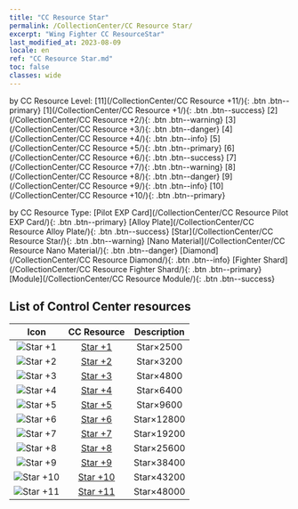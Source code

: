 ```yaml
---
title: "CC Resource Star"
permalink: /CollectionCenter/CC Resource Star/
excerpt: "Wing Fighter CC ResourceStar"
last_modified_at: 2023-08-09
locale: en
ref: "CC Resource Star.md"
toc: false
classes: wide
---
```


  by CC Resource Level:  [11](/CollectionCenter/CC Resource +11/){: .btn .btn--primary}   [1](/CollectionCenter/CC Resource +1/){: .btn .btn--success}   [2](/CollectionCenter/CC Resource +2/){: .btn .btn--warning}   [3](/CollectionCenter/CC Resource +3/){: .btn .btn--danger}   [4](/CollectionCenter/CC Resource +4/){: .btn .btn--info}   [5](/CollectionCenter/CC Resource +5/){: .btn .btn--primary}   [6](/CollectionCenter/CC Resource +6/){: .btn .btn--success}   [7](/CollectionCenter/CC Resource +7/){: .btn .btn--warning}   [8](/CollectionCenter/CC Resource +8/){: .btn .btn--danger}   [9](/CollectionCenter/CC Resource +9/){: .btn .btn--info}   [10](/CollectionCenter/CC Resource +10/){: .btn .btn--primary} 

  by CC Resource Type:  [Pilot EXP Card](/CollectionCenter/CC Resource Pilot EXP Card/){: .btn .btn--primary}   [Alloy Plate](/CollectionCenter/CC Resource Alloy Plate/){: .btn .btn--success}   [Star](/CollectionCenter/CC Resource Star/){: .btn .btn--warning}   [Nano Material](/CollectionCenter/CC Resource Nano Material/){: .btn .btn--danger}   [Diamond](/CollectionCenter/CC Resource Diamond/){: .btn .btn--info}   [Fighter Shard](/CollectionCenter/CC Resource Fighter Shard/){: .btn .btn--primary}   [Module](/CollectionCenter/CC Resource Module/){: .btn .btn--success} 

## List of Control Center resources

  |   Icon |      CC Resource        |   Description   |
  |:------:|:---------------:|:---------------:|
  | ![Star +1](/images/cc/CC_Star_1_p.png) | [Star +1](/CollectionCenter/Star_1) | Star×2500 |
  | ![Star +2](/images/cc/CC_Star_2_p.png) | [Star +2](/CollectionCenter/Star_2) | Star×3200 |
  | ![Star +3](/images/cc/CC_Star_3_p.png) | [Star +3](/CollectionCenter/Star_3) | Star×4800 |
  | ![Star +4](/images/cc/CC_Star_4_p.png) | [Star +4](/CollectionCenter/Star_4) | Star×6400 |
  | ![Star +5](/images/cc/CC_Star_5_p.png) | [Star +5](/CollectionCenter/Star_5) | Star×9600 |
  | ![Star +6](/images/cc/CC_Star_5_p.png) | [Star +6](/CollectionCenter/Star_6) | Star×12800 |
  | ![Star +7](/images/cc/CC_Star_5_p.png) | [Star +7](/CollectionCenter/Star_7) | Star×19200 |
  | ![Star +8](/images/cc/CC_Star_5_p.png) | [Star +8](/CollectionCenter/Star_8) | Star×25600 |
  | ![Star +9](/images/cc/CC_Star_6_p.png) | [Star +9](/CollectionCenter/Star_9) | Star×38400 |
  | ![Star +10](/images/cc/CC_Star_6_p.png) | [Star +10](/CollectionCenter/Star_10) | Star×43200 |
  | ![Star +11](/images/cc/CC_Star_6_p.png) | [Star +11](/CollectionCenter/Star_11) | Star×48000 |
